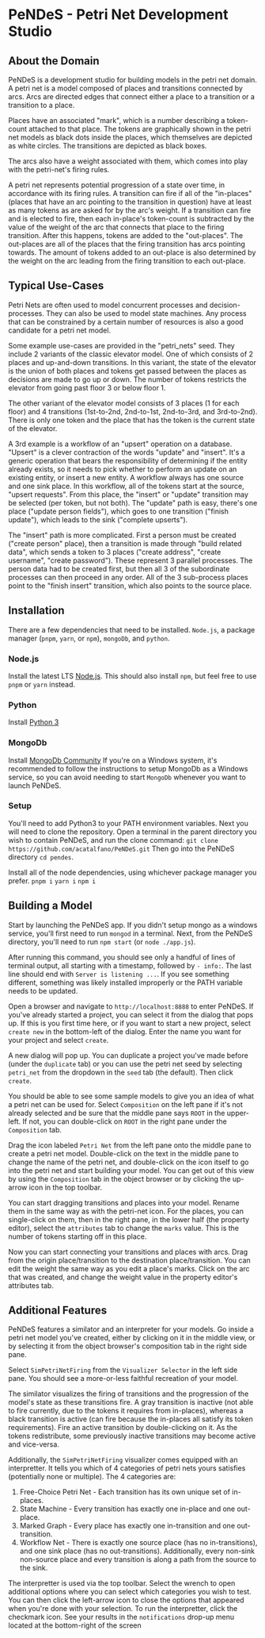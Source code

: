 # PeNDeS - Petri Net Development Studio

## About the Domain

PeNDeS is a development studio for building models in the petri net domain.
A petri net is a model composed of places and transitions connected by arcs.
Arcs are directed edges that connect either a place to a transition or a transition to a place.

Places have an associated "mark", which is a number describing a token-count attached to that place.
The tokens are graphically shown in the petri net models as black dots inside the places, which themselves
are depicted as white circles. The transitions are depicted as black boxes.

The arcs also have a weight associated with them, which comes into play with the petri-net's firing rules.

A petri net represents potential progression of a state over time, in accordance with its firing rules.
A transition can fire if all of the "in-places" (places that have an arc pointing to the transition in question)
have at least as many tokens as are asked for by the arc's weight.
If a transition can fire and is elected to fire, then each in-place's token-count is subtracted by the value of
the weight of the arc that connects that place to the firing transition.
After this happens, tokens are added to the "out-places". The out-places are all of the places that the firing transition
has arcs pointing towards. The amount of tokens added to an out-place is also determined by the weight on the arc leading from
the firing transition to each out-place.

## Typical Use-Cases

Petri Nets are often used to model concurrent processes and decision-processes.
They can also be used to model state machines.
Any process that can be constrained by a certain number of resources is also a good candidate for a petri net model.

Some example use-cases are provided in the "petri_nets" seed.
They include 2 variants of the classic elevator model. One of which consists of 2 places and up-and-down transitions.
In this variant, the state of the elevator is the union of both places and tokens get passed between the places as
decisions are made to go up or down. The number of tokens restricts the elevator from going past floor 3 or below floor 1.

The other variant of the elevator model consists of 3 places (1 for each floor) and 4 transitions
(1st-to-2nd, 2nd-to-1st, 2nd-to-3rd, and 3rd-to-2nd). There is only one token and the place that has the token is the current
state of the elevator.

A 3rd example is a workflow of an "upsert" operation on a database. "Upsert" is a clever contraction of the words
"update" and "insert". It's a generic operation that bears the responsibility of determining if the entity already exists,
so it needs to pick whether to perform an update on an existing entity, or insert a new entity.
A workflow always has one source and one sink place. In this workflow, all of the tokens start at the source, "upsert requests".
From this place, the "insert" or "update" transition may be selected (per token, but not both). The "update" path is easy,
there's one place ("update person fields"), which goes to one transition ("finish update"), which leads to the sink ("complete upserts").

The "insert" path is more complicated. First a person must be created ("create person" place), then a transition is made through
"build related data", which sends a token to 3 places ("create address", "create username", "create password"). These represent 3 parallel processes.
The person data had to be created first, but then all 3 of the subordinate processes can then proceed in any order.
All of the 3 sub-process places point to the "finish insert" transition, which also points to the source place.

## Installation

There are a few dependencies that need to be installed. `Node.js`, a package manager (`pnpm`, `yarn`, or `npm`), `mongoDb`, and `python`.

### Node.js

Install the latest LTS [Node.js](https://nodejs.org/en/). This should also install `npm`, but feel free to use `pnpm` or `yarn` instead.

### Python

Install [Python 3](https://www.python.org/downloads/)

### MongoDb

Install [MongoDb Community](https://docs.mongodb.com/manual/administration/install-community/)
If you're on a Windows system, it's recommended to follow the instructions to setup MongoDb as a Windows service, so you can avoid needing to
start `MongoDb` whenever you want to launch PeNDeS.

### Setup

You'll need to add Python3 to your PATH environment variables.
Next you will need to clone the repository. Open a terminal in the parent directory you wish to contain PeNDeS, and run the clone command:
`git clone https://github.com/acatalfano/PeNDeS.git`
Then go into the PeNDeS directory `cd pendes`.

Install all of the node dependencies, using whichever package manager you prefer.
`pnpm i`
`yarn i`
`npm i`

## Building a Model

Start by launching the PeNDeS app.
If you didn't setup mongo as a windows service, you'll first need to run `mongod` in a terminal.
Next, from the PeNDeS directory, you'll need to run `npm start` (or `node ./app.js`).

After running this command, you should see only a handful of lines of terminal output, all starting with a timestamp, followed by `- info:`.
The last line should end with `Server is listening ...`.
If you see something different, something was likely installed improperly or the PATH variable needs to be updated.

Open a browser and navigate to `http://localhost:8888` to enter PeNDeS.
If you've already started a project, you can select it from the dialog that pops up.
If this is you first time here, or if you want to start a new project, select `create new` in the bottom-left of the dialog.
Enter the name you want for your project and select `create`.

A new dialog will pop up. You can duplicate a project you've made before (under the `duplicate` tab) or you can use the petri net seed
by selecting `petri_net` from the dropdown in the `seed` tab (the default). Then click `create`.

You should be able to see some sample models to give you an idea of what a petri net can be used for.
Select `Composition` on the left pane if it's not already selected and be sure that the middle pane says `ROOT` in the upper-left.
If not, you can double-click on `ROOT` in the right pane under the `Composition` tab.

Drag the icon labeled `Petri Net` from the left pane onto the middle pane to create a petri net model. Double-click on the text in the middle pane
to change the name of the petri net, and double-click on the icon itself to go into the petri net and start building your model.
You can get out of this view by using the `Composition` tab in the object browser or by clicking the up-arrow icon in the top toolbar.

You can start dragging transitions and places into your model. Rename them in the same way as with the petri-net icon. For the places, you can
single-click on them, then in the right pane, in the lower half (the property editor), select the `attributes` tab to change the `marks` value.
This is the number of tokens starting off in this place.

Now you can start connecting your transitions and places with arcs. Drag from the origin place/transition to the destination place/transition.
You can edit the weight the same way as you edit a place's marks. Click on the arc that was created, and change the weight value in the
property editor's attributes tab.

## Additional Features

PeNDeS features a similator and an interpreter for your models.
Go inside a petri net model you've created, either by clicking on it in the middle view, or by selecting it from the object browser's composition
tab in the right side pane.

Select `SimPetriNetFiring` from the `Visualizer Selector` in the left side pane.
You should see a more-or-less faithful recreation of your model.

The similator visualizes the firing of transitions and the progression of the model's state as these transitions fire.
A gray transition is inactive (not able to fire currently, due to the tokens it requires from in-places),
whereas a black transition is active (can fire because the in-places all satisfy its token requirements).
Fire an active transition by double-clicking on it. As the tokens redistribute, some previously inactive transitions may become active and vice-versa.

Additionally, the `SimPetriNetFiring` visualizer comes equipped with an interpretter. It tells you which of 4 categories of petri nets yours
satisfies (potentially none or multiple). The 4 categories are:

1. Free-Choice Petri Net - Each transition has its own unique set of in-places.
2. State Machine - Every transition has exactly one in-place and one out-place.
3. Marked Graph - Every place has exactly one in-transition and one out-transition.
4. Workflow Net - There is exactly one source place (has no in-transitions), and one sink place (has no out-transitions).
    Additionally, every non-sink non-source place and every transition is along a path from the source to the sink.

The interpretter is used via the top toolbar. Select the wrench to open additional options where you can select which categories you wish to test.
You can then click the left-arrow icon to close the options that appeared when you're done with your selection.
To run the interpretter, click the checkmark icon. See your results in the `notifications` drop-up menu located at the bottom-right of the screen
